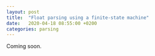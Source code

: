 ```yaml
---
layout: post
title:  "Float parsing using a finite-state machine"
date:   2020-04-18 08:55:00 +0200
categories: parsing
---
```

Coming soon.
